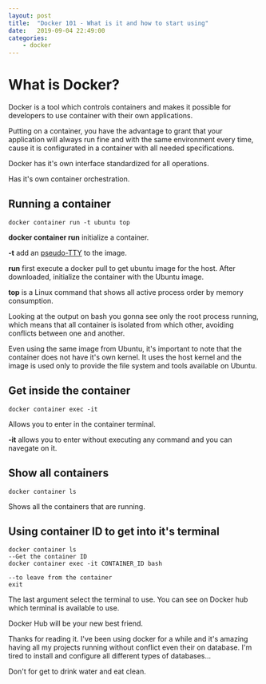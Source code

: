 ```yaml
---
layout: post
title:  "Docker 101 - What is it and how to start using"
date:   2019-09-04 22:49:00
categories: 
    - docker
---
```


# What is Docker?

Docker is a tool which controls containers and makes it possible for developers to use container with their own applications.

Putting on a container, you have the advantage to grant that your application will always run fine and with the same environment every time, cause it is configurated in a container with all needed specifications. 

Docker has it's own interface standardized  for all operations.

Has it's own container orchestration.

## Running a container

    docker container run -t ubuntu top

**docker container run** initialize a container.

**-t** add an [pseudo-TTY](https://unix.stackexchange.com/questions/21147/what-are-pseudo-terminals-pty-tty) to the image.

**run** first execute a docker pull to get ubuntu image for the host. After downloaded, initialize the container with the Ubuntu image.

**top** is a Linux command that shows all active process order by memory consumption.

Looking at the output on bash you gonna see only the root process running, which means that all container is isolated from which other, avoiding conflicts between one and another.

Even using the same image from Ubuntu, it's important to note that the container does not have it's own kernel. It uses the host kernel and the image is used only to provide the file system and tools available on Ubuntu.

## Get inside the container

    docker container exec -it

Allows you to enter in the container terminal.

**-it** allows you to enter without executing any command and you can navegate on it.

## Show all containers

    docker container ls

Shows all the containers that are running.

## Using container ID to get into it's terminal

    docker container ls
    --Get the container ID
    docker container exec -it CONTAINER_ID bash
    
    --to leave from the container
    exit

The last argument select the terminal to use. You can see on Docker hub which terminal is available to use.

Docker Hub will be your new best friend.

Thanks for reading it. I've been using docker for a while and it's amazing having all my projects running without conflict even their on database. I'm tired to install and configure all different types of databases...

Don't for get to drink water and eat clean.
